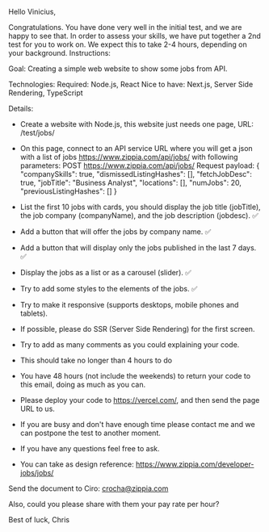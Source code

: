 Hello Vinicius,

Congratulations. You have done very well in the initial test, and we are happy to see that. In order to assess your skills, we have put together a 2nd test for you to work on. We expect this to take 2-4 hours, depending on your background.
Instructions:

Goal:
Creating a simple web website to show some jobs from API.

Technologies:
Required: Node.js, React
Nice to have: Next.js, Server Side Rendering, TypeScript

Details:
* Create a website with Node.js, this website just needs one page, URL: /test/jobs/
* On this page, connect to an API service URL where you will get a json with a list of jobs https://www.zippia.com/api/jobs/ with following parameters:
POST https://www.zippia.com/api/jobs/
Request payload:
{
"companySkills": true,
"dismissedListingHashes": [],
"fetchJobDesc": true,
"jobTitle": "Business Analyst",
"locations": [],
"numJobs": 20,
"previousListingHashes": []
}

* List the first 10 jobs with cards, you should display the job title (jobTitle), the job company (companyName), and the job description (jobdesc). ✅
* Add a button that will offer the jobs by company name. ✅
* Add a button that will display only the jobs published in the last 7 days. ✅
* Display the jobs as a list or as a carousel (slider). ✅
* Try to add some styles to the elements of the jobs. ✅
* Try to make it responsive (supports desktops, mobile phones and tablets).
* If possible, please do SSR (Server Side Rendering) for the first screen.
* Try to add as many comments as you could explaining your code.
* This should take no longer than 4 hours to do
* You have 48 hours (not include the weekends) to return your code to this email, doing as much as you can.
* Please deploy your code to https://vercel.com/, and then send the page URL to us.
* If you are busy and don't have enough time please contact me and we can postpone the test to another moment.
* If you have any questions feel free to ask.
* You can take as design reference: https://www.zippia.com/developer-jobs/jobs/

Send the document to Ciro: crocha@zippia.com

Also, could you please share with them your pay rate per hour?

Best of luck,
Chris